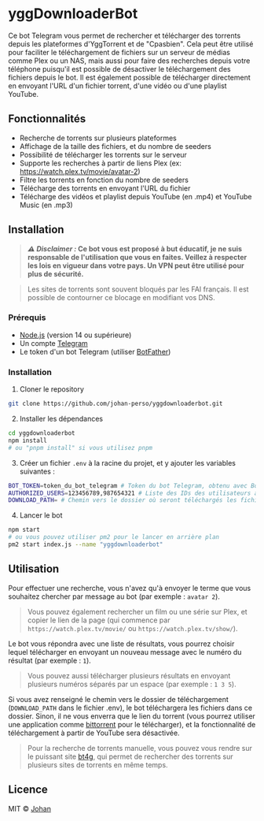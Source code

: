 # yggDownloaderBot

Ce bot Telegram vous permet de rechercher et télécharger des torrents depuis les plateformes d'YggTorrent et de "Cpasbien". Cela peut être utilisé pour faciliter le téléchargement de fichiers sur un serveur de médias comme Plex ou un NAS, mais aussi pour faire des recherches depuis votre téléphone puisqu'il est possible de désactiver le téléchargement des fichiers depuis le bot. Il est également possible de télécharger directement en envoyant l'URL d'un fichier torrent, d'une vidéo ou d'une playlist YouTube.


## Fonctionnalités

- Recherche de torrents sur plusieurs plateformes
- Affichage de la taille des fichiers, et du nombre de seeders
- Possibilité de télécharger les torrents sur le serveur
- Supporte les recherches à partir de liens Plex (ex: https://watch.plex.tv/movie/avatar-2)
- Filtre les torrents en fonction du nombre de seeders
- Télécharge des torrents en envoyant l'URL du fichier
- Télécharge des vidéos et playlist depuis YouTube (en .mp4) et YouTube Music (en .mp3)


## Installation

> **___⚠️ Disclaimer :___ Ce bot vous est proposé à but éducatif, je ne suis responsable de l'utilisation que vous en faites. Veillez à respecter les lois en vigueur dans votre pays. Un VPN peut être utilisé pour plus de sécurité.**

> Les sites de torrents sont souvent bloqués par les FAI français. Il est possible de contourner ce blocage en modifiant vos DNS.

### Prérequis

- [Node.js](https://nodejs.org/en/) (version 14 ou supérieure)
- Un compte [Telegram](https://telegram.org/)
- Le token d'un bot Telegram (utiliser [BotFather](https://t.me/botfather))

### Installation

1. Cloner le repository
```sh
git clone https://github.com/johan-perso/yggdownloaderbot.git
```

2. Installer les dépendances
```sh
cd yggdownloaderbot
npm install
# ou "pnpm install" si vous utilisez pnpm
```

3. Créer un fichier `.env` à la racine du projet, et y ajouter les variables suivantes :
```sh
BOT_TOKEN=token_du_bot_telegram # Token du bot Telegram, obtenu avec BotFather
AUTHORIZED_USERS=123456789,987654321 # Liste des IDs des utilisateurs autorisés, séparés par des virgules. Obtenir son ID : https://www.youtube.com/watch?v=e_d3KqI6zkI
DOWNLOAD_PATH= # Chemin vers le dossier où seront téléchargés les fichiers. Exemple : /home/user/Downloads. Si non renseigné, les torrents ne seront pas téléchargés. Le dossier doit déjà exister.
```

4. Lancer le bot
```sh
npm start
# ou vous pouvez utiliser pm2 pour le lancer en arrière plan
pm2 start index.js --name "yggdownloaderbot"
```


## Utilisation

Pour effectuer une recherche, vous n'avez qu'à envoyer le terme que vous souhaitez chercher par message au bot (par exemple : `avatar 2`).

> Vous pouvez également rechercher un film ou une série sur Plex, et copier le lien de la page (qui commence par `https://watch.plex.tv/movie/` ou `https://watch.plex.tv/show/`).

Le bot vous répondra avec une liste de résultats, vous pourrez choisir lequel télécharger en envoyant un nouveau message avec le numéro du résultat (par exemple : `1`).

> Vous pouvez aussi télécharger plusieurs résultats en envoyant plusieurs numéros séparés par un espace (par exemple : `1 3 5`).

Si vous avez renseigné le chemin vers le dossier de téléchargement (`DOWNLOAD_PATH` dans le fichier .env), le bot téléchargera les fichiers dans ce dossier. Sinon, il ne vous enverra que le lien du torrent (vous pourrez utiliser une application comme [bittorrent](https://www.bittorrent.com/) pour le télécharger), et la fonctionnalité de téléchargement à partir de YouTube sera désactivée.

> Pour la recherche de torrents manuelle, vous pouvez vous rendre sur le puissant site [bt4g](https://bt4g.org/), qui permet de rechercher des torrents sur plusieurs sites de torrents en même temps.


## Licence

MIT © [Johan](https://johanstick.me)
